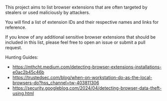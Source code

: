 This project aims to list browser extensions that are often targeted by stealers or used maliciously by attackers.

You will find a list of extension IDs and their respective names and links for reference.

If you know of any additional sensitive browser extensions that should be included in this list, please feel free to open an issue or submit a pull request.

Hunting Guides:
- https://mthcht.medium.com/detecting-browser-extensions-installations-e0ac2b45c46b
- https://trustedsec.com/blog/when-on-workstation-do-as-the-local-browsers-do?hss_channel=tw-403811306
- https://security.googleblog.com/2024/04/detecting-browser-data-theft-using.html
